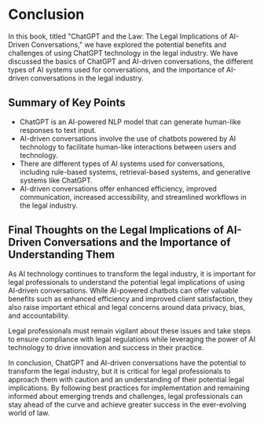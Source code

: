 # Conclusion

In this book, titled "ChatGPT and the Law: The Legal Implications of AI-Driven Conversations," we have explored the potential benefits and challenges of using ChatGPT technology in the legal industry. We have discussed the basics of ChatGPT and AI-driven conversations, the different types of AI systems used for conversations, and the importance of AI-driven conversations in the legal industry.

Summary of Key Points
---------------------

* ChatGPT is an AI-powered NLP model that can generate human-like responses to text input.
* AI-driven conversations involve the use of chatbots powered by AI technology to facilitate human-like interactions between users and technology.
* There are different types of AI systems used for conversations, including rule-based systems, retrieval-based systems, and generative systems like ChatGPT.
* AI-driven conversations offer enhanced efficiency, improved communication, increased accessibility, and streamlined workflows in the legal industry.

Final Thoughts on the Legal Implications of AI-Driven Conversations and the Importance of Understanding Them
------------------------------------------------------------------------------------------------------------

As AI technology continues to transform the legal industry, it is important for legal professionals to understand the potential legal implications of using AI-driven conversations. While AI-powered chatbots can offer valuable benefits such as enhanced efficiency and improved client satisfaction, they also raise important ethical and legal concerns around data privacy, bias, and accountability.

Legal professionals must remain vigilant about these issues and take steps to ensure compliance with legal regulations while leveraging the power of AI technology to drive innovation and success in their practice.

In conclusion, ChatGPT and AI-driven conversations have the potential to transform the legal industry, but it is critical for legal professionals to approach them with caution and an understanding of their potential legal implications. By following best practices for implementation and remaining informed about emerging trends and challenges, legal professionals can stay ahead of the curve and achieve greater success in the ever-evolving world of law.